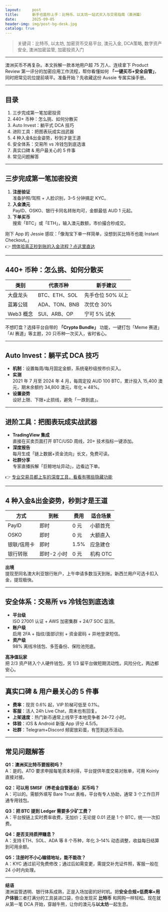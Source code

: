 ```yaml
---
layout:     post
title:      新手也能秒上手：比特币、以太坊一站式买入与交易指南（澳洲篇）
date:       2025-09-05
header-img: img/post-bg-desk.jpg
catalog: true
---
```


> 关键词：比特币, 以太坊, 加密货币交易平台, 澳元入金, DCA策略, 数字资产安全, 澳洲加密监管, 加密投资入门

---

澳洲买币不再复杂。本文拆解一款本地用户超 75 万人、连续拿下 Product Review 第一评分的加密应用工作流程，帮你看懂如何 **「一键买币+安全自管」**，同时把常见坑位提前填平。准备开始？先收藏这份 Aussie 专属实操手册。

---

## 目录

1. 三步完成第一笔加密投资  
2. 440+ 币种：怎么挑、如何分散买  
3. Auto Invest：躺平式 DCA 技巧  
4. 进阶工具：把图表玩成实战武器  
5. 4 种入金&出金姿势，秒到才是王道  
6. 安全体系：交易所 vs 冷钱包到底选谁  
7. 真实口碑 & 用户最关心的 5 件事  
8. 常见问题解答  

---

## 三步完成第一笔加密投资

1. **注册验证**  
   准备护照/驾照 + 人脸识别，3–5 分钟搞定 KYC。  
2. **入金澳元**  
   PayID、OSKO、银行卡同名转账均可，金额最低 AUD 1 元起。  
3. **下单买币**  
   搜索「BTC」或「ETH」，输入澳元数额，市价撮合秒成交。

刚下 App 的 Jessie 感叹：「像淘宝下单一样简单，没想到买比特币也能 Instant Checkout。」  
👉 [想体验真正秒到账的入金流程？点这里直达](https://okxdog.com/)

---

## 440+ 币种：怎么挑、如何分散买

| 类别 | 代表币种 | 新手建议 |
|---|---|---|
| 大盘龙头 | BTC、ETH、SOL | 先手仓位 50% 以上 |
| 蓝筹公链 | ADA、TON、BNB | 次优仓 30% |
| Web3 概念 | SUI、ARB、OP | 宁可 5% 试水 |

不想盯盘？选择平台自带的 **「Crypto Bundle」** 功能，一键打包「Meme 赛道」「AI 赛道」等主题，20 只币种一次买入，省时省心。

---

## Auto Invest：躺平式 DCA 技巧

- **机制**：设置每周/每月固定金额，系统毫秒级按市价买入。  
- **实测**  
  2021 年 7 月至 2024 年 4 月，每周定投 AUD 100 BTC，累计投入 15,400 澳元，期末余额约 34,800 澳元，年化 ≈ 48%。  
- **设置姿势**  
  设好上限、下限+止损线，避免「一跌到底」。  

---

## 进阶工具：把图表玩成实战武器

- **TradingView 集成**  
  直接在买卖页面打开 BTC/USD 周线，20+ 技术指标一键添加。  
- **深度报告**  
  每月生成「链上数据+资金流向」长文，免费可读。  
- **社群分享**  
  专家直播拆解「巨鲸地址异动」，边看边下单。  

👉 [专业交易员都上车的深度工具，看看有哪些隐藏功能](https://okxdog.com/)

---

## 4 种入金&出金姿势，秒到才是王道

| 方式 | 到帐 | 费用 | 适合场景 |
|---|---|---|---|
| PayID | 即时 | 0 元 | 小额首充 |
| OSKO | 即时 | 0 元 | 大额直入 |
| 银联/信用卡 | 即时 | 1.5% | 应急建仓 |
| 银行转账 | 即时-2 小时 | 0 元 | 机构 OTC |

**出境**  
提现至同名澳大利亚银行账户，上午申请多数当天到账。新西兰用户可选卡扣入金，提现极快。

---

## 安全体系：交易所 vs 冷钱包到底选谁

- **平台级**  
  ISO 27001 认证 + AWS 加密集群 + 24/7 SOC 监测。  
- **账户级**  
  启用 2FA + 指纹/面部识别 + 资金密码 + 异地登录短信。  
- **资产级**  
  98% 离线冷钱包、多签备份、保险池兜底。  

**高净值玩家**  
把 2/3 资产转入个人硬件钱包，另 1/3 留平台做短期流动性。风险分化，两边都安心。

---

## 真实口碑 & 用户最关心的 5 件事

- **费率**：现货 0.6% 起，VIP 阶梯可低至 0.1%。  
- **客服**：活人 24h Live Chat，周末也有回复。  
- **上架速度**：热门新币通常上线早于本地竞争者 24–72 小时。  
- **体验**：iOS & Android 新版 App 评分 4.5/5。  
- **社群**：Telegram+Discord 频密放彩蛋，有签到送币活动。

---

## 常见问题解答

**Q1：澳洲买比特币要报税吗？**  
A：是的。ATO 要求申报每笔资本利得，平台提供年度交易对账单，可用 Koinly 直接对接。

**Q2：可以用 SMSF（养老金自管基金）买币吗？**  
A：可以的。需额外填写 Bare Trust 表格，平台有专人协助，通常 3 个工作日开通专用钱包。

**Q3：把 BTC 提到 Ledger 需要多少矿工费？**  
A：平台按链上实时费率收费，无加价；无论提 0.01 还是 1 个 BTC，统一一次扣费。

**Q4：是否支持质押赚息？**  
A：支持 ETH、SOL、ADA 等 8 个币种，年化 3–14% 动态调整，收益每日结算到可用余额。

**Q5：注册时不小心输错地址，能不能改？**  
A：KYC 通过前可免费修改；通过后如需变更，需提交补充证件照，客服一般在 24 小时内处理。

---

**结语**  
澳洲监管透明、银行体系成熟，正是入场加密的好时机。把**安全合规+低费率+用户体验**三者打满分的工具装进口袋，你会发现买 **比特币** 和网购一样轻松。现在就从第一笔 DCA 开始，穿越牛熊，让你的澳元与**以太坊**一起生息。